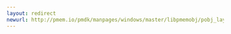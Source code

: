 ```yaml
---
layout: redirect
newurl: http://pmem.io/pmdk/manpages/windows/master/libpmemobj/pobj_layout_begin.3.html
---
```

